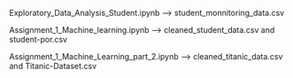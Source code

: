 Exploratory_Data_Analysis_Student.ipynb --> student_monnitoring_data.csv

Assignment_1_Machine_learning.ipynb --> cleaned_student_data.csv and student-por.csv

Assignment_1_Machine_Learning_part_2.ipynb --> cleaned_titanic_data.csv and Titanic-Dataset.csv
